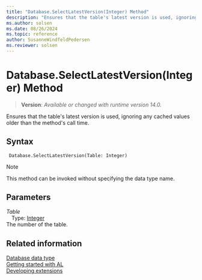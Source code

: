 ```yaml
---
title: "Database.SelectLatestVersion(Integer) Method"
description: "Ensures that the table's latest version is used, ignoring any cached values older than the method's call time."
ms.author: solsen
ms.date: 08/26/2024
ms.topic: reference
author: SusanneWindfeldPedersen
ms.reviewer: solsen
---
```

[//]: # (START>DO_NOT_EDIT)
[//]: # (IMPORTANT:Do not edit any of the content between here and the END>DO_NOT_EDIT.)
[//]: # (Any modifications should be made in the .xml files in the ModernDev repo.)
# Database.SelectLatestVersion(Integer) Method
> **Version**: _Available or changed with runtime version 14.0._

Ensures that the table's latest version is used, ignoring any cached values older than the method's call time.


## Syntax
```AL
 Database.SelectLatestVersion(Table: Integer)
```
> [!NOTE]
> This method can be invoked without specifying the data type name.
## Parameters
*Table*  
&emsp;Type: [Integer](../integer/integer-data-type.md)  
The number of the table.  



[//]: # (IMPORTANT: END>DO_NOT_EDIT)
## Related information
[Database data type](database-data-type.md)  
[Getting started with AL](../../devenv-get-started.md)  
[Developing extensions](../../devenv-dev-overview.md)